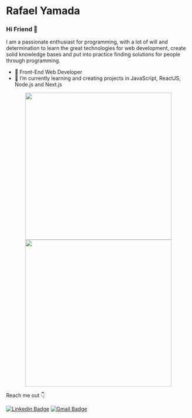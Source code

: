 # Rafael Yamada
### Hi Friend 👋
I am a passionate enthusiast for programming, with a lot of will and determination to learn the great technologies for web development, create solid knowledge bases and put into practice finding solutions for people through programming.

- 🚀 Front-End Web Developer
- 🧠 I’m currently learning and creating projects in JavaScript, ReactJS, Node.js and Next.js

<div align="center">
  <img src="https://github-readme-stats.vercel.app/api?username=rafaelmyb&count_private=true&show_icons=true&theme=gray" width="400"/> <img src="https://github-readme-stats.vercel.app/api/top-langs/?username=rafaelmyb&theme=gray&layout=compact" width="400"/>
</div>

Reach me out  👇

[![Linkedin Badge](https://img.shields.io/badge/-Rafael%20Yamada-6633cc?style=flat-square&logo=Linkedin&logoColor=white&link=https://www.linkedin.com/in/rafaelyamada/)](https://www.linkedin.com/in/rafaelyamada/) [![Gmail Badge](https://img.shields.io/badge/-rafaelmitsuzo123@gmail.com-6633cc?style=flat-square&logo=Gmail&logoColor=white&link=mailto:rafaelmitsuzo123@gmail.com)](mailto:rafaelmitsuzo123@gmail.com)
